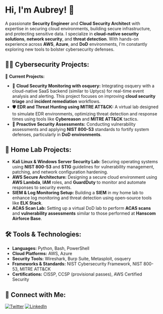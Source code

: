 <h1>Hi, I'm Aubrey! 👋</h1>
<p>A passionate <strong>Security Engineer</strong> and <strong>Cloud Security Architect</strong> with expertise in securing cloud environments, building secure infrastructure, and protecting sensitive data. I specialize in <strong>cloud-native security solutions</strong>, <strong>network security</strong>, and <strong>threat detection</strong>. With hands-on experience across <strong>AWS</strong>, <strong>Azure</strong>, and <strong>DoD</strong> environments, I'm constantly exploring new tools to bolster cybersecurity defenses.</p>

<h2>👨‍💻 Cybersecurity Projects:</h2>
<p>🚧 <strong>Current Projects:</strong></p>
<ul>
  <li>🔐 <strong>Cloud Security Monitoring with osquery:</strong> Integrating osquery with a cloud-native SaaS backend (similar to Uptycs) for real-time event analysis and alerting. This project focuses on improving <strong>cloud security triage</strong> and <strong>incident remediation</strong> workflows.</li>
  <li>🛡️ <strong>EDR and Threat Hunting using MITRE ATT&CK:</strong> A virtual lab designed to simulate EDR environments, optimizing threat detection and response times using tools like <strong>Cybereason</strong> and <strong>MITRE ATT&CK</strong> tactics.</li>
  <li>📝 <strong>Proactive Security Assessments:</strong> Conducting vulnerability assessments and applying <strong>NIST 800-53</strong> standards to fortify system defenses, particularly in <strong>DoD environments</strong>.</li>
</ul>

<h2>🏡 Home Lab Projects:</h2>
<ul>
  <li><strong>Kali Linux & Windows Server Security Lab:</strong> Securing operating systems using <strong>NIST 800-53</strong> and <strong>STIG</strong> guidelines for vulnerability management, patching, and network configuration hardening.</li>
  <li><strong>AWS Secure Architecture:</strong> Designing a secure cloud environment using <strong>AWS Lambda</strong>, <strong>IAM</strong> roles, and <strong>GuardDuty</strong> to monitor and automate responses to security events.</li>
  <li><strong>SIEM & Log Monitoring Setup:</strong> Building a <strong>SIEM</strong> in my home lab to enhance log monitoring and threat detection using open-source tools like <strong>ELK Stack</strong>.</li>
  <li><strong>ACAS Scan Lab:</strong> Setting up a virtual DoD lab to perform <strong>ACAS scans</strong> and <strong>vulnerability assessments</strong> similar to those performed at <strong>Hanscom Airforce Base</strong>.</li>
</ul>

<h2>🛠️ Tools & Technologies:</h2>
<ul>
  <li><strong>Languages:</strong> Python, Bash, PowerShell</li>
  <li><strong>Cloud Platforms:</strong> AWS, Azure</li>
  <li><strong>Security Tools:</strong> Wireshark, Burp Suite, Metasploit, osquery</li>
  <li><strong>Frameworks & Standards:</strong> NIST Cybersecurity Framework, NIST 800-53, MITRE ATT&CK</li>
  <li><strong>Certifications:</strong> CISSP, CCSP (provisional passes), AWS Certified Security</li>
</ul>

<h2>🤳 Connect with Me:</h2>
<p>
  <a href="https://twitter.com/asolomon1111" target="_blank"><img src="https://img.shields.io/badge/-Twitter-1DA1F2?style=for-the-badge&logo=twitter&logoColor=white" alt="Twitter"></a>  
  <a href="https://linkedin.com/in/asolomon" target="_blank"><img src="https://img.shields.io/badge/-LinkedIn-0077B5?style=for-the-badge&logo=linkedin&logoColor=white" alt="LinkedIn"></a>
</p>
